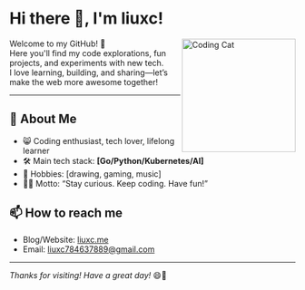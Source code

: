 # Hi there 👋, I'm **liuxc**!

<img src="https://media.giphy.com/media/l0MYt5jPR6QX5pnqM/giphy.gif" width="200" align="right" alt="Coding Cat"/>

Welcome to my GitHub! 🚀  
Here you'll find my code explorations, fun projects, and experiments with new tech.  
I love learning, building, and sharing—let’s make the web more awesome together!

---

## 🌟 About Me

- 😸 Coding enthusiast, tech lover, lifelong learner
- 🛠️ Main tech stack: **[Go/Python/Kubernetes/AI]**
- 🎨 Hobbies: [drawing, gaming, music]
- 🏄‍♂️ Motto: “Stay curious. Keep coding. Have fun!”

## 📫 How to reach me

- Blog/Website: [liuxc.me](https://liuxc.me)
- Email: [liuxc784637889@gmail.com](mailto:liuxc784637889@gmail.com)
---

_Thanks for visiting! Have a great day!_ 😄🎉
